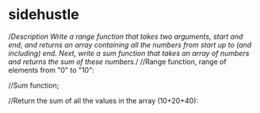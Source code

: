 # sidehustle

/*Description Write a range function that takes two arguments, start and end, and returns an array containing all the numbers from start up to (and including) end. Next, write a sum function that takes an array of numbers and returns the sum of these numbers.*/
//Range function, range of elements from "0" to "10":
<?php
$num = range(0,10);
print_r ($num);
?>

//Sum function;

//Return the sum of all the values in the array (10+20+40):

<?php
$add=array(10,20,40);
echo array_sum($add);
?>



